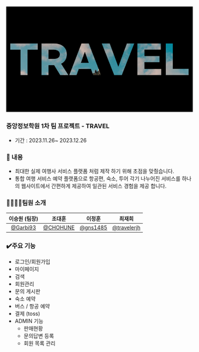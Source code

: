 
![img.png](img.png)

### 중앙정보학원 1차 팀 프로젝트 - TRAVEL
- 기간 : 2023.11.26~ 2023.12.26

### 📖 내용
- 최대한 실제 여행사 서비스 플랫폼 처럼 제작 하기 위해 초점을 맞췄습니다.
- 통합 여행 서비스 예약 플랫폼으로 항공편, 숙소, 투어 각기 나누어진 서비스를 하나의 웹사이트에서 간편하게 제공하여  일관된 서비스 경험을 제공 합니다.


### 👨‍👩‍👦‍👦팀원 소개

|              이승원    (팀장)               |                  조대훈                   |                   이정훈                   | 최재희                                          |                                                                                                               
|:--------------------------------------:|:--------------------------------------:|:---------------------------------------:|----------------------------------------------| 
| [@Garbi93](https://github.com/Garbi93) | [@CHOHUNE](https://github.com/CHOHUNE) | [@gns1485](https://github.com/gns14585) | [@travelerjh](https://github.com/travelerjh) |


### ✔️주요 기능

- 로그인/회원가입
- 마이페이지
- 검색
- 회원관리
- 문의 게시판
- 숙소 예약
- 버스 / 항공 예약
- 결제 (toss)
- ADMIN 기능
    - 판매현황
    - 문의답변 등록
    - 회원 목록 관리

